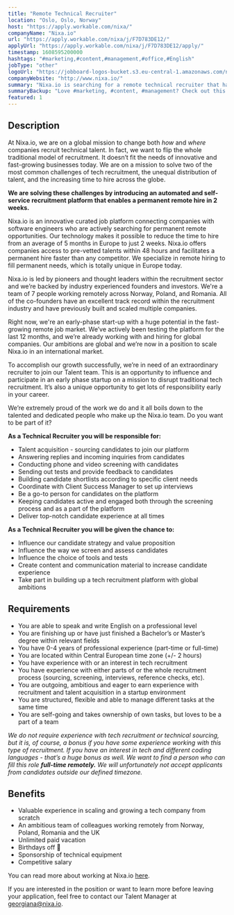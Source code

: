 ```yaml
---
title: "Remote Technical Recruiter"
location: "Oslo, Oslo, Norway"
host: "https://apply.workable.com/nixa/"
companyName: "Nixa.io"
url: "https://apply.workable.com/nixa/j/F7D783DE12/"
applyUrl: "https://apply.workable.com/nixa/j/F7D783DE12/apply/"
timestamp: 1608595200000
hashtags: "#marketing,#content,#management,#office,#English"
jobType: "other"
logoUrl: "https://jobboard-logos-bucket.s3.eu-central-1.amazonaws.com/nixa-io"
companyWebsite: "http://www.nixa.io/"
summary: "Nixa.io is searching for a remote technical recruiter that has 0-4 years of professional experience."
summaryBackup: "Love #marketing, #content, #management? Check out this job post!"
featured: 1
---
```


## Description

At Nixa.io, we are on a global mission to change both _how_ and _where_ companies recruit technical talent. In fact, we want to flip the whole traditional model of recruitment. It doesn’t fit the needs of innovative and fast-growing businesses today. We are on a mission to solve two of the most common challenges of tech recruitment, the unequal distribution of talent, and the increasing time to hire across the globe.

**We are solving these challenges by introducing an automated and self-service recruitment platform that enables a permanent remote hire in 2 weeks.**

Nixa.io is an innovative curated job platform connecting companies with software engineers who are actively searching for permanent remote opportunities. Our technology makes it possible to reduce the time to hire from an average of 5 months in Europe to just 2 weeks. Nixa.io offers companies access to pre-vetted talents within 48 hours and facilitates a permanent hire faster than any competitor. We specialize in remote hiring to fill permanent needs, which is totally unique in Europe today.

Nixa.io is led by pioneers and thought leaders within the recruitment sector and we’re backed by industry experienced founders and investors. We're a team of 7 people working remotely across Norway, Poland, and Romania. All of the co-founders have an excellent track record within the recruitment industry and have previously built and scaled multiple companies.

Right now, we're an early-phase start-up with a huge potential in the fast-growing remote job market. We’ve actively been testing the platform for the last 12 months, and we’re already working with and hiring for global companies. Our ambitions are global and we’re now in a position to scale Nixa.io in an international market.

To accomplish our growth successfully, we’re in need of an extraordinary recruiter to join our Talent team. This is an opportunity to influence and participate in an early phase startup on a mission to disrupt traditional tech recruitment. It’s also a unique opportunity to get lots of responsibility early in your career.

We’re extremely proud of the work we do and it all boils down to the talented and dedicated people who make up the Nixa.io team. Do you want to be part of it?

**As a Technical Recruiter you will be responsible for:**

*   Talent acquisition - sourcing candidates to join our platform
*   Answering replies and incoming inquiries from candidates
*   Conducting phone and video screening with candidates
*   Sending out tests and provide feedback to candidates
*   Building candidate shortlists according to specific client needs
*   Coordinate with Client Success Manager to set up interviews
*   Be a go-to person for candidates on the platform
*   Keeping candidates active and engaged both through the screening process and as a part of the platform
*   Deliver top-notch candidate experience at all times

**As a Technical Recruiter you will be given the chance to:**

*   Influence our candidate strategy and value proposition
*   Influence the way we screen and assess candidates
*   Influence the choice of tools and tests
*   Create content and communication material to increase candidate experience
*   Take part in building up a tech recruitment platform with global ambitions

## Requirements

*   You are able to speak and write English on a professional level
*   You are finishing up or have just finished a Bachelor’s or Master’s degree within relevant fields
*   You have 0-4 years of professional experience (part-time or full-time)
*   You are located within Central European time zone (+/- 2 hours)
*   You have experience with or an interest in tech recruitment
*   You have experience with either parts of or the whole recruitment process (sourcing, screening, interviews, reference checks, etc).
*   You are outgoing, ambitious and eager to earn experience with recruitment and talent acquisition in a startup environment
*   You are structured, flexible and able to manage different tasks at the same time
*   You are self-going and takes ownership of own tasks, but loves to be a part of a team

_We do not require experience with tech recruitment or technical sourcing, but it is, of course, a bonus if you have some experience working with this type of recruitment. If you have an interest in tech and different coding languages - that’s a huge bonus as well. We want to find a person who can fill this role **full-time remotely.** We will unfortunately not accept applicants from candidates outside our defined timezone._

## Benefits

*   Valuable experience in scaling and growing a tech company from scratch
*   An ambitious team of colleagues working remotely from Norway, Poland, Romania and the UK
*   Unlimited paid vacation
*   Birthdays off 🎉
*   Sponsorship of technical equipment
*   Competitive salary

You can read more about working at Nixa.io [here](https://www.notion.so/nixaio/Careers-at-Nixa-io-f809672216d34586bbcf43b9747b7aab).

If you are interested in the position or want to learn more before leaving your application, feel free to contact our Talent Manager at [georgiana@nixa.io](mailto:georgiana@nixa.io).
